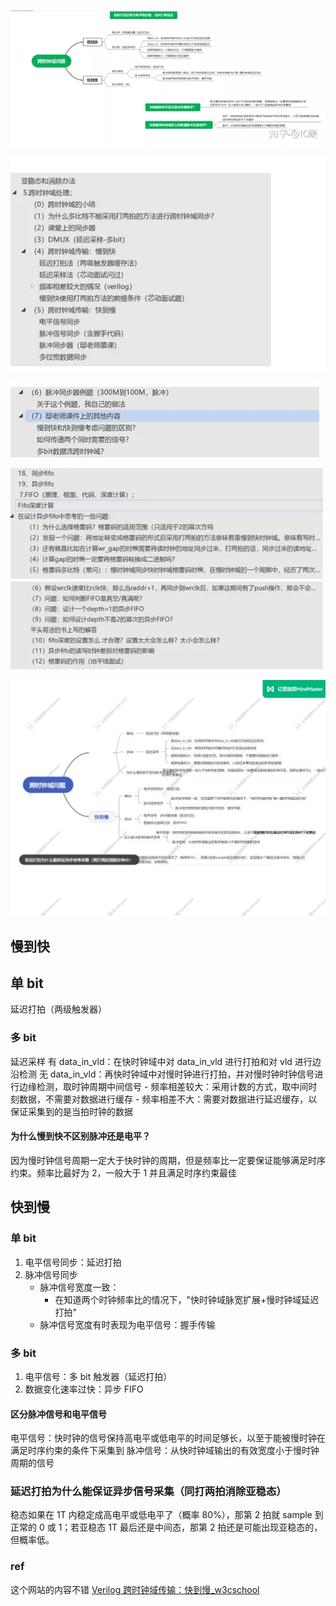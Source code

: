 ![](https://raw.githubusercontent.com/acdefg/cdn/main/obsidian/20240414145815.png)

![](https://raw.githubusercontent.com/acdefg/cdn/main/obsidian/20240414145925.png)

![](https://raw.githubusercontent.com/acdefg/cdn/main/obsidian/20240414150319.png)

![](https://raw.githubusercontent.com/acdefg/cdn/main/obsidian/20240414150335.png)

![](https://raw.githubusercontent.com/acdefg/cdn/main/obsidian/202409101414266.jpeg)

## 慢到快
## 单 bit
延迟打拍（两级触发器）
### 多 bit
延迟采样
有 data_in_vld：在快时钟域中对 data_in_vld 进行打拍和对 vld 进行边沿检测
无 data_in_vld：再快时钟域中对慢时钟进行打拍，并对慢时钟时钟信号进行边缘检测，取时钟周期中间信号
	- 频率相差较大：采用计数的方式，取中间时刻数据，不需要对数据进行缓存
	- 频率相差不大：需要对数据进行延迟缓存，以保证采集到的是当拍时钟的数据
#### 为什么慢到快不区别脉冲还是电平？
因为慢时钟信号周期一定大于快时钟的周期，但是频率比一定要保证能够满足时序约束。频率比最好为 2，一般大于 1 并且满足时序约束最佳

## 快到慢
### 单 bit
1. 电平信号同步：延迟打拍
2. 脉冲信号同步
	- 脉冲信号宽度一致：
		- 在知道两个时钟频率比的情况下，"快时钟域脉宽扩展+慢时钟域延迟打拍"
	- 脉冲信号宽度有时表现为电平信号：握手传输
### 多 bit
1. 电平信号：多 bit 触发器（延迟打拍）
2. 数据变化速率过快：异步 FIFO
#### 区分脉冲信号和电平信号
电平信号：快时钟的信号保持高电平或低电平的时间足够长，以至于能被慢时钟在满足时序约束的条件下采集到
脉冲信号：从快时钟域输出的有效宽度小于慢时钟周期的信号

### 延迟打拍为什么能保证异步信号采集（同打两拍消除亚稳态）
稳态如果在 1T 内稳定成高电平或低电平了（概率 80%），那第 2 拍就 sample 到正常的 0 或 1；若亚稳态 1T 最后还是中间态，那第 2 拍还是可能出现亚稳态的，但概率低。

### ref
这个网站的内容不错
[Verilog 跨时钟域传输：快到慢\_w3cschool](https://www.w3cschool.cn/verilog2/verilog2-owmz3o5f.html)